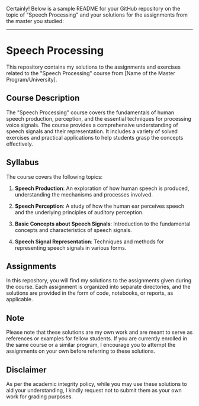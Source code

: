 Certainly! Below is a sample README for your GitHub repository on the topic of "Speech Processing" and your solutions for the assignments from the master you studied:

---

# Speech Processing

This repository contains my solutions to the assignments and exercises related to the "Speech Processing" course from [Name of the Master Program/University].

## Course Description

The "Speech Processing" course covers the fundamentals of human speech production, perception, and the essential techniques for processing voice signals. The course provides a comprehensive understanding of speech signals and their representation. It includes a variety of solved exercises and practical applications to help students grasp the concepts effectively.

## Syllabus

The course covers the following topics:

1. **Speech Production**: An exploration of how human speech is produced, understanding the mechanisms and processes involved.

2. **Speech Perception**: A study of how the human ear perceives speech and the underlying principles of auditory perception.

3. **Basic Concepts about Speech Signals**: Introduction to the fundamental concepts and characteristics of speech signals.

4. **Speech Signal Representation**: Techniques and methods for representing speech signals in various forms.

## Assignments

In this repository, you will find my solutions to the assignments given during the course. Each assignment is organized into separate directories, and the solutions are provided in the form of code, notebooks, or reports, as applicable.


## Note

Please note that these solutions are my own work and are meant to serve as references or examples for fellow students. If you are currently enrolled in the same course or a similar program, I encourage you to attempt the assignments on your own before referring to these solutions.

## Disclaimer

As per the academic integrity policy, while you may use these solutions to aid your understanding, I kindly request not to submit them as your own work for grading purposes.
